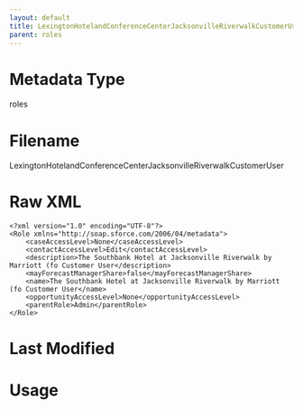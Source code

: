 ```yaml
---
layout: default
title: LexingtonHotelandConferenceCenterJacksonvilleRiverwalkCustomerUser
parent: roles
---
```

# Metadata Type
roles


# Filename 
LexingtonHotelandConferenceCenterJacksonvilleRiverwalkCustomerUser


# Raw XML
```
<?xml version="1.0" encoding="UTF-8"?>
<Role xmlns="http://soap.sforce.com/2006/04/metadata">
    <caseAccessLevel>None</caseAccessLevel>
    <contactAccessLevel>Edit</contactAccessLevel>
    <description>The Southbank Hotel at Jacksonville Riverwalk by Marriott (fo Customer User</description>
    <mayForecastManagerShare>false</mayForecastManagerShare>
    <name>The Southbank Hotel at Jacksonville Riverwalk by Marriott (fo Customer User</name>
    <opportunityAccessLevel>None</opportunityAccessLevel>
    <parentRole>Admin</parentRole>
</Role>
```


# Last Modified


# Usage
